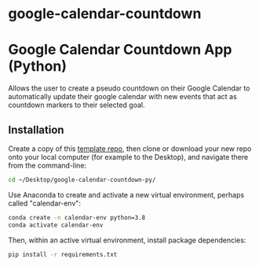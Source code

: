 # google-calendar-countdown
 # Google Calendar Countdown App (Python)

Allows the user to create a pseudo countdown on their Google Calendar to automatically update their google calendar with new events that act as countdown markers to their selected goal.


## Installation

Create a copy of this [template repo](https://github.com/afv14/google-calendar-countdown), then clone or download your new repo onto your local computer (for example to the Desktop), and navigate there from the command-line:

```sh
cd ~/Desktop/google-calendar-countdown-py/
```

Use Anaconda to create and activate a new virtual environment, perhaps called "calendar-env":

```sh
conda create -n calendar-env python=3.8
conda activate calendar-env
```

Then, within an active virtual environment, install package dependencies:

```sh
pip install -r requirements.txt
```
